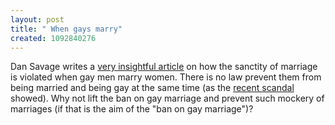 ```yaml
--- 
layout: post
title: " When gays marry"
created: 1092840276
---
```

Dan Savage writes a <a href="http://www.guardian.co.uk/salon/story/0,14752,1284875,00.html">very insightful article</a> on how the sanctity of marriage is violated when gay men marry women. There is no law prevent them from being married and being gay at the same time (as the <a href="http://www.reuters.com/newsArticle.jhtml?type=politicsNews&storyID=5964816">recent scandal</a> showed). Why not lift the ban on gay marriage and prevent such mockery of marriages (if that is the aim of the "ban on gay marriage")?
